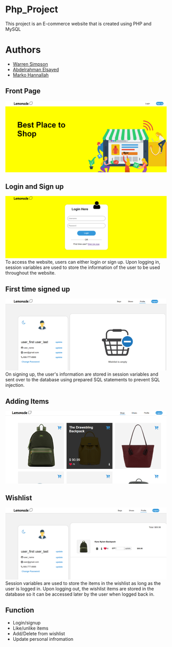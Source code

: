 # Php_Project
This project is an E-commerce website that is created using PHP and MySQL  

# Authors
* [Warren Simpson](https://github.com/Warren28)
* [Abdelrahman Elsayed](https://github.com/abdel-elsayed)
* [Marko Hannallah](https://github.com/marconabil123)

## Front Page
![](images/frontPageDemo.png)              


## Login and Sign up
![](images/loginPageDemo.png)
To access the website, users can either login or sign up.
Upon logging in, session variables are used to store the information of the user to be used throughout the website.


## First time signed up
![](images/profile1Demo.png)
On signing up, the user's information are stored in session variables 
and sent over to the database using prepared SQL statements to prevent SQL injection.

## Adding Items
![](images/bagsPageDemo.png)


## Wishlist
![](images/profile2Demo.png)
Session variables are used to store the items in the wishlist as long as the user is logged in.
Upon logging out, the wishlist items are stored in the database so it can be accessed later by the user when logged back in.

## Function
* Login/signup
* Like/unlike items
* Add/Delete from wishlist
* Update personal infromation
